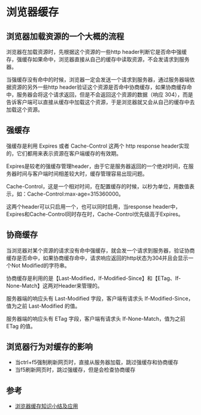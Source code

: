 # 浏览器缓存
## 浏览器加载资源的一个大概的流程
浏览器在加载资源时，先根据这个资源的一些http header判断它是否命中强缓存，强缓存如果命中，浏览器直接从自己的缓存中读取资源，不会发请求到服务器。

当强缓存没有命中的时候，浏览器一定会发送一个请求到服务器，通过服务器端依据资源的另外一些http header验证这个资源是否命中协商缓存，如果协商缓存命中，服务器会将这个请求返回，但是不会返回这个资源的数据（响应 304），而是告诉客户端可以直接从缓存中加载这个资源，于是浏览器就又会从自己的缓存中去加载这个资源。

## 强缓存
强缓存是利用 Expires 或者 Cache-Control 这两个 http response header实现的，它们都用来表示资源在客户端缓存的有效期。

Expires是较老的强缓存管理header，由于它是服务器返回的一个绝对时间，在服务器时间与客户端时间相差较大时，缓存管理容易出现问题。

Cache-Control，这是一个相对时间，在配置缓存的时候，以秒为单位，用数值表示，如：Cache-Control:max-age=315360000。

这两个header可以只启用一个，也可以同时启用，当response header中，Expires和Cache-Control同时存在时，Cache-Control优先级高于Expires。

## 协商缓存
当浏览器对某个资源的请求没有命中强缓存，就会发一个请求到服务器，验证协商缓存是否命中，如果协商缓存命中，请求响应返回的http状态为304并且会显示一个Not Modified的字符串。

协商缓存是利用的是【Last-Modified，If-Modified-Since】和【ETag、If-None-Match】这两对Header来管理的。

服务器端的响应头有 Last-Modified 字段，客户端有请求头 If-Modified-Since，值为之前 Last-Modified 的值。

服务器端的响应头有 ETag 字段，客户端有请求头 If-None-Match，值为之前 ETag 的值。

## 浏览器行为对缓存的影响
* 当ctrl+f5强制刷新网页时，直接从服务器加载，跳过强缓存和协商缓存
* 当f5刷新网页时，跳过强缓存，但是会检查协商缓存

## 参考
* [浏览器缓存知识小结及应用](http://www.cnblogs.com/lyzg/p/5125934.html)
